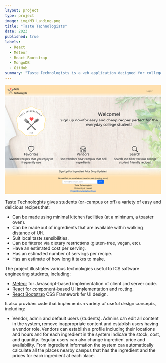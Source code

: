 ```yaml
---
layout: project
type: project
image: img/M3_Landing.png
title: "Taste Technologists"
date: 2023
published: true
labels:
  - React
  - Meteor
  - React-Bootstrap
  - MongoDB
  - GitHub
summary: "Taste Technologists is a web application designed for college students with limited kitchen resources, minimal cooking skills, and limited access to groceries. Our application is for college students who would like to eat healthier and spend less money on eating out. This application is based on Toaster Oven Lovin."
---
```


<img class="img-fluid" src="../img/M3_Landing.png">

Taste Technologists gives students (on-campus or off) a variety of easy and delicious recipes that:
* Can be made using minimal kitchen facilities (at a minimum, a toaster oven).
* Can be made out of ingredients that are available within walking distance of UH.
* Suit local taste sensibilities.
* Can be filtered via dietary restrictions (gluten-free, vegan, etc).
* Have an estimated cost per serving.
* Has an estimated number of servings per recipe.
* Has an estimate of how long it takes to make.


The project illustrates various technologies useful to ICS software engineering students, including:
* [Meteor](https://www.meteor.com/) for Javascript-based implementation of client and server code.
* [React](https://reactjs.org/) for component-based UI implementation and routing.
* [React Bootstrap](https://react-bootstrap.github.io/) CSS Framework for UI design.

It also provides code that implements a variety of useful design concepts, including: 

* Vendor, admin and default users (students).  Admins can edit all content in the system, remove inappropriate content and establish users having a vendor role. Vendors can establish a profile including their locations and hours and for each ingredient in the system indicate the stock, cost, and quantity. Regular users can also change ingredient price and availability.  From ingredient information the system can automatically calculate all the places nearby campus that has the ingredient and the prices for each ingredient at each place.
